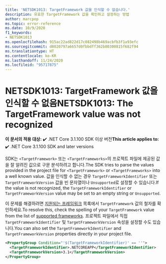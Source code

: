 ```yaml
---
title: 'NETSDK1013: TargetFramework 값을 인식할 수 없습니다.'
description: 유효한 TargetFramework 값을 확인하고 설정하는 방법
author: marcpop
ms.topic: error-reference
ms.date: 10/9/2020
f1_keywords:
- NETSDK1013
ms.openlocfilehash: 915ac22ad822d17c082498b469acbfb3f1a93efc
ms.sourcegitcommit: d8020797a6657d0fbbdff362b80300815f682f94
ms.translationtype: HT
ms.contentlocale: ko-KR
ms.lasthandoff: 11/24/2020
ms.locfileid: "95717875"
---
```

# <a name="netsdk1013-the-targetframework-value-was-not-recognized"></a><span data-ttu-id="e82d5-103">NETSDK1013: TargetFramework 값을 인식할 수 없음</span><span class="sxs-lookup"><span data-stu-id="e82d5-103">NETSDK1013: The TargetFramework value was not recognized</span></span>

<span data-ttu-id="e82d5-104">**이 문서의 적용 대상:** ✔️ .NET Core 3.1.100 SDK 이상 버전</span><span class="sxs-lookup"><span data-stu-id="e82d5-104">**This article applies to:** ✔️ .NET Core 3.1.100 SDK and later versions</span></span>

<span data-ttu-id="e82d5-105">SDK는 `<TargetFramework>` 또는 `<TargetFrameworks>`의 프로젝트 파일에 제공된 값을 잘 알려진 값으로 구문 분석하려고 합니다.</span><span class="sxs-lookup"><span data-stu-id="e82d5-105">The SDK tries to parse the values provided in the project file for `<TargetFramework>` or `<TargetFrameworks>` into a well known value.</span></span>  <span data-ttu-id="e82d5-106">값을 인식할 수 없는 경우 `TargetFrameworkIdentifier` 또는 `TargetFrameworkVersion` 값을 빈 문자열이나 `Unsupported`로 설정할 수 있습니다.</span><span class="sxs-lookup"><span data-stu-id="e82d5-106">If the value is not recognized, the `TargetFrameworkIdentifier` or `TargetFrameworkVersion` value may be set to an empty string or `Unsupported`.</span></span>

<span data-ttu-id="e82d5-107">이 문제를 해결하려면 [지원되는 프레임워크](../../../standard/frameworks.md) 목록에서 `TargetFramework` 값의 철자를 확인하세요.</span><span class="sxs-lookup"><span data-stu-id="e82d5-107">To resolve this, check the spelling of your `TargetFramework` value from the list of [supported frameworks](../../../standard/frameworks.md).</span></span>
<span data-ttu-id="e82d5-108">프로젝트 파일에서 직접 `TargetFrameworkIdentifier` 및 `TargetFrameworkVersion` 속성을 설정할 수도 있습니다.</span><span class="sxs-lookup"><span data-stu-id="e82d5-108">You can also set the `TargetFrameworkIdentifier` and `TargetFrameworkVersion` properties directly in your project file.</span></span>

```xml
<PropertyGroup Condition="'$(TargetFrameworkIdentifier)' == ''">
  <TargetFrameworkIdentifier>.NETCOREAPP</TargetFrameworkIdentifier>
  <TargetFrameworkVersion>3.1</TargetFrameworkVersion>
</PropertyGroup>
```

